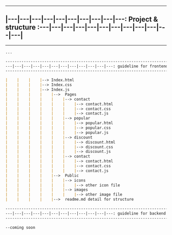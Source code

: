 ---------------------------------------------------------------------------------------------------------------
|---|---|---|---|---|---|---|---|---|---: Project & structure :---|---|---|---|---|---|---|---|---|---|---|---|
---------------------------------------------------------------------------------------------------------------
---------------------------------------------------------------------------------------------------------------------------------

```md
...

---------------------------------------------------------------------------------------------------------------------------------
---|---|---|---|---|---|---|---|---|---|---|---: guideline for frontend :---|---|---|---|---|---|---|---|---|---|---|---|---|---|
---------------------------------------------------------------------------------------------------------------------------------

|    |    |    |--> Index.html
|    |    |    |--> Index.css
|    |    |    |--> Index.js
|    |    |    |    |-->  Pages
|    |    |    |    |    |--> contact
|    |    |    |    |    |    |--> contact.html
|    |    |    |    |    |    |--> contact.css
|    |    |    |    |    |    |--> contact.js
|    |    |    |    |    |--> popular
|    |    |    |    |    |    |--> popular.html
|    |    |    |    |    |    |--> popular.css
|    |    |    |    |    |    |--> popular.js
|    |    |    |    |    |--> discount
|    |    |    |    |    |    |--> discount.html
|    |    |    |    |    |    |--> discount.css
|    |    |    |    |    |    |--> discount.js
|    |    |    |    |    |--> contact
|    |    |    |    |    |    |--> contact.html
|    |    |    |    |    |    |--> contact.css
|    |    |    |    |    |    |--> contact.js
|    |    |    |    |-->  Public
|    |    |    |    |    |--> icons
|    |    |    |    |    |    |--> other icon file
|    |    |    |    |    |--> images
|    |    |    |    |    |    |--> other image file
|    |    |    |    |-->  readme.md detail for structure

---------------------------------------------------------------------------------------------------------------------------------
---|---|---|---|---|---|---|---|---|---|---|---: guideline for backend  :---|---|---|---|---|---|---|---|---|---|---|---|---|---|
---------------------------------------------------------------------------------------------------------------------------------

--coming soon

